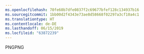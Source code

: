 ```yaml
---
ms.openlocfilehash: 70fe60b7dfe0837f2c69677bfef128c134937b16
ms.sourcegitcommit: 1bb00d2f4343e73ae8d58668f02297a3cf10a4c1
ms.translationtype: HT
ms.contentlocale: de-DE
ms.lasthandoff: 06/15/2019
ms.locfileid: "63872239"
---
```

<span data-ttu-id="b7500-101">PNG</span><span class="sxs-lookup"><span data-stu-id="b7500-101">PNG</span></span>